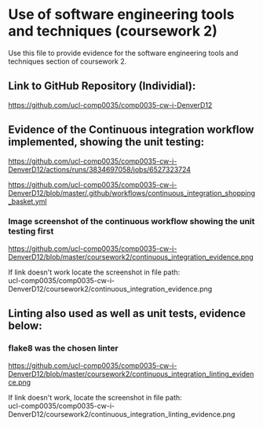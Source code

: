 # Use of software engineering tools and techniques (coursework 2)

Use this file to provide evidence for the software engineering tools and techniques section of coursework 2.

## Link to GitHub Repository **(Individial)**:
https://github.com/ucl-comp0035/comp0035-cw-i-DenverD12

## Evidence of the Continuous integration workflow implemented, showing the unit testing:
https://github.com/ucl-comp0035/comp0035-cw-i-DenverD12/actions/runs/3834697058/jobs/6527323724  

https://github.com/ucl-comp0035/comp0035-cw-i-DenverD12/blob/master/.github/workflows/continuous_integration_shopping_basket.yml 
<br/>

### Image screenshot of the continuous workflow showing the unit testing first
https://github.com/ucl-comp0035/comp0035-cw-i-DenverD12/blob/master/coursework2/continuous_integration_evidence.png  

If link doesn't work locate the screenshot in file path:  
ucl-comp0035/comp0035-cw-i-DenverD12/coursework2/continuous_integration_evidence.png

## Linting also used as well as unit tests, evidence below:
### flake8 was the chosen linter
https://github.com/ucl-comp0035/comp0035-cw-i-DenverD12/blob/master/coursework2/continuous_integration_linting_evidence.png 

If link doesn't work, locate the screenshot in file path:  
ucl-comp0035/comp0035-cw-i-DenverD12/coursework2/continuous_integration_linting_evidence.png
